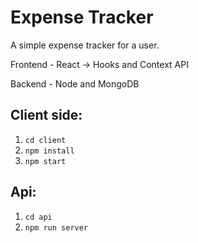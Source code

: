 # Expense Tracker

A simple expense tracker for a user.

Frontend - React -> Hooks and Context API

Backend - Node and MongoDB

## Client side:

1. `cd client`
2. `npm install`
3. `npm start`

## Api:

1. `cd api`
2. `npm run server`
